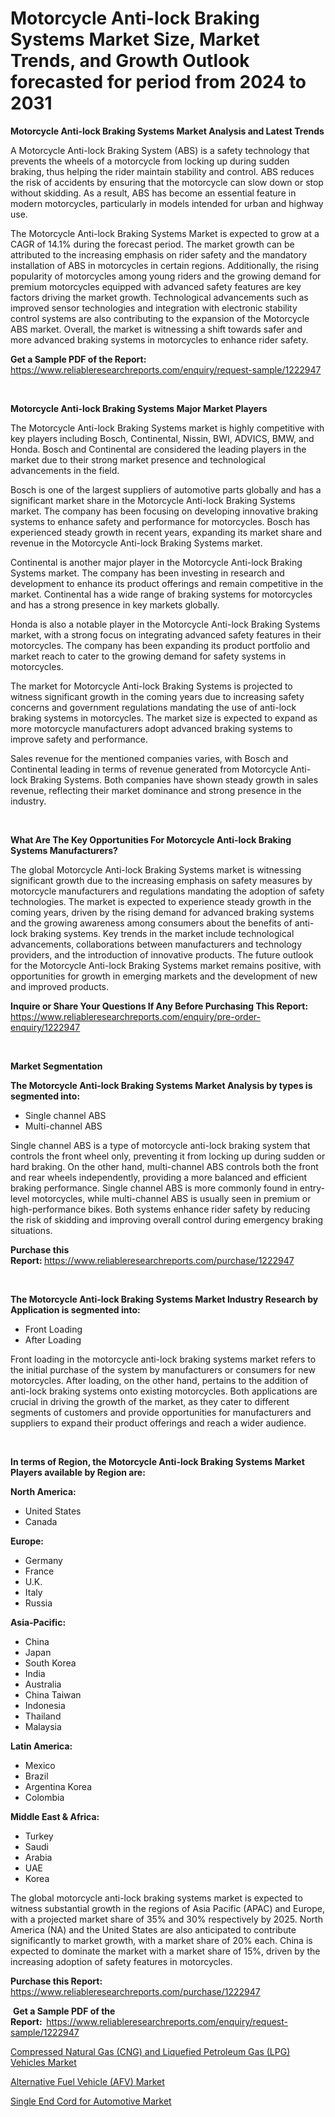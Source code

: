 <p><h1>Motorcycle Anti-lock Braking Systems Market Size, Market Trends, and Growth Outlook forecasted for period from 2024 to 2031</h1></p><p><strong>Motorcycle Anti-lock Braking Systems Market Analysis and Latest Trends</strong></p>
<p><p>A Motorcycle Anti-lock Braking System (ABS) is a safety technology that prevents the wheels of a motorcycle from locking up during sudden braking, thus helping the rider maintain stability and control. ABS reduces the risk of accidents by ensuring that the motorcycle can slow down or stop without skidding. As a result, ABS has become an essential feature in modern motorcycles, particularly in models intended for urban and highway use.</p><p>The Motorcycle Anti-lock Braking Systems Market is expected to grow at a CAGR of 14.1% during the forecast period. The market growth can be attributed to the increasing emphasis on rider safety and the mandatory installation of ABS in motorcycles in certain regions. Additionally, the rising popularity of motorcycles among young riders and the growing demand for premium motorcycles equipped with advanced safety features are key factors driving the market growth. Technological advancements such as improved sensor technologies and integration with electronic stability control systems are also contributing to the expansion of the Motorcycle ABS market. Overall, the market is witnessing a shift towards safer and more advanced braking systems in motorcycles to enhance rider safety.</p></p>
<p><strong>Get a Sample PDF of the Report:&nbsp;</strong> <a href="https://www.reliableresearchreports.com/enquiry/request-sample/1222947">https://www.reliableresearchreports.com/enquiry/request-sample/1222947</a></p>
<p>&nbsp;</p>
<p><strong>Motorcycle Anti-lock Braking Systems Major Market Players</strong></p>
<p><p>The Motorcycle Anti-lock Braking Systems market is highly competitive with key players including Bosch, Continental, Nissin, BWI, ADVICS, BMW, and Honda. Bosch and Continental are considered the leading players in the market due to their strong market presence and technological advancements in the field.</p><p>Bosch is one of the largest suppliers of automotive parts globally and has a significant market share in the Motorcycle Anti-lock Braking Systems market. The company has been focusing on developing innovative braking systems to enhance safety and performance for motorcycles. Bosch has experienced steady growth in recent years, expanding its market share and revenue in the Motorcycle Anti-lock Braking Systems market.</p><p>Continental is another major player in the Motorcycle Anti-lock Braking Systems market. The company has been investing in research and development to enhance its product offerings and remain competitive in the market. Continental has a wide range of braking systems for motorcycles and has a strong presence in key markets globally.</p><p>Honda is also a notable player in the Motorcycle Anti-lock Braking Systems market, with a strong focus on integrating advanced safety features in their motorcycles. The company has been expanding its product portfolio and market reach to cater to the growing demand for safety systems in motorcycles.</p><p>The market for Motorcycle Anti-lock Braking Systems is projected to witness significant growth in the coming years due to increasing safety concerns and government regulations mandating the use of anti-lock braking systems in motorcycles. The market size is expected to expand as more motorcycle manufacturers adopt advanced braking systems to improve safety and performance.</p><p>Sales revenue for the mentioned companies varies, with Bosch and Continental leading in terms of revenue generated from Motorcycle Anti-lock Braking Systems. Both companies have shown steady growth in sales revenue, reflecting their market dominance and strong presence in the industry.</p></p>
<p>&nbsp;</p>
<p><strong>What Are The Key Opportunities For Motorcycle Anti-lock Braking Systems Manufacturers?</strong></p>
<p><p>The global Motorcycle Anti-lock Braking Systems market is witnessing significant growth due to the increasing emphasis on safety measures by motorcycle manufacturers and regulations mandating the adoption of safety technologies. The market is expected to experience steady growth in the coming years, driven by the rising demand for advanced braking systems and the growing awareness among consumers about the benefits of anti-lock braking systems. Key trends in the market include technological advancements, collaborations between manufacturers and technology providers, and the introduction of innovative products. The future outlook for the Motorcycle Anti-lock Braking Systems market remains positive, with opportunities for growth in emerging markets and the development of new and improved products.</p></p>
<p><strong>Inquire or Share Your Questions If Any Before Purchasing This Report:</strong> <a href="https://www.reliableresearchreports.com/enquiry/pre-order-enquiry/1222947">https://www.reliableresearchreports.com/enquiry/pre-order-enquiry/1222947</a></p>
<p>&nbsp;</p>
<p><strong>Market Segmentation</strong></p>
<p><strong>The Motorcycle Anti-lock Braking Systems Market Analysis by types is segmented into:</strong></p>
<p><ul><li>Single channel ABS</li><li>Multi-channel ABS</li></ul></p>
<p><p>Single channel ABS is a type of motorcycle anti-lock braking system that controls the front wheel only, preventing it from locking up during sudden or hard braking. On the other hand, multi-channel ABS controls both the front and rear wheels independently, providing a more balanced and efficient braking performance. Single channel ABS is more commonly found in entry-level motorcycles, while multi-channel ABS is usually seen in premium or high-performance bikes. Both systems enhance rider safety by reducing the risk of skidding and improving overall control during emergency braking situations.</p></p>
<p><strong>Purchase this Report:&nbsp;</strong><a href="https://www.reliableresearchreports.com/purchase/1222947">https://www.reliableresearchreports.com/purchase/1222947</a></p>
<p>&nbsp;</p>
<p><strong>The Motorcycle Anti-lock Braking Systems Market Industry Research by Application is segmented into:</strong></p>
<p><ul><li>Front Loading</li><li>After Loading</li></ul></p>
<p><p>Front loading in the motorcycle anti-lock braking systems market refers to the initial purchase of the system by manufacturers or consumers for new motorcycles. After loading, on the other hand, pertains to the addition of anti-lock braking systems onto existing motorcycles. Both applications are crucial in driving the growth of the market, as they cater to different segments of customers and provide opportunities for manufacturers and suppliers to expand their product offerings and reach a wider audience.</p></p>
<p>&nbsp;</p>
<p><strong>In terms of Region, the Motorcycle Anti-lock Braking Systems Market Players available by Region are:</strong></p>
<p>
    <p> <strong> North America: </strong>
        <ul>
            <li>United States</li>
            <li>Canada</li>
        </ul>
        </p> 
    <p> <strong> Europe: </strong>
        <ul>
            <li>Germany</li>
            <li>France</li>
            <li>U.K.</li>
            <li>Italy</li>
            <li>Russia</li>
        </ul>
        </p> 
    <p> <strong> Asia-Pacific: </strong>
        <ul>
            <li>China</li>
            <li>Japan</li>
            <li>South Korea</li>
            <li>India</li>
            <li>Australia</li>
            <li>China Taiwan</li>
            <li>Indonesia</li>
            <li>Thailand</li>
            <li>Malaysia</li>
        </ul>
        </p> 
    <p> <strong> Latin America: </strong>
        <ul>
            <li>Mexico</li>
            <li>Brazil</li>
            <li>Argentina Korea</li>
            <li>Colombia</li>
        </ul>
        </p> 
    <p> <strong> Middle East & Africa: </strong>
        <ul>
            <li>Turkey</li>
            <li>Saudi</li>
            <li>Arabia</li>
            <li>UAE</li>
            <li>Korea</li>
        </ul>
    </p>
    </p>
<p><p>The global motorcycle anti-lock braking systems market is expected to witness substantial growth in the regions of Asia Pacific (APAC) and Europe, with a projected market share of 35% and 30% respectively by 2025. North America (NA) and the United States are also anticipated to contribute significantly to market growth, with a market share of 20% each. China is expected to dominate the market with a market share of 15%, driven by the increasing adoption of safety features in motorcycles.</p></p>
<p><strong>Purchase this Report: </strong><a href="https://www.reliableresearchreports.com/purchase/1222947">https://www.reliableresearchreports.com/purchase/1222947</a></p>
<p>&nbsp;<strong>Get a Sample PDF of the Report:&nbsp;&nbsp;</strong><a href="https://www.reliableresearchreports.com/enquiry/request-sample/1222947">https://www.reliableresearchreports.com/enquiry/request-sample/1222947</a></p>
<p><strong></strong></p>
<p><p><a href="https://github.com/wusalecollins540tpqoz/Market-Research-Report-List-1/blob/main/compressed-natural-gas-cng-and-liquefied-petroleum-gas-lpg-vehicles-market.md">Compressed Natural Gas (CNG) and Liquefied Petroleum Gas (LPG) Vehicles Market</a></p><p><a href="https://github.com/pjcfca/Market-Research-Report-List-1/blob/main/alternative-fuel-vehicle-afv-market.md">Alternative Fuel Vehicle (AFV) Market</a></p><p><a href="https://github.com/johnbach50/Market-Research-Report-List-2/blob/main/single-end-cord-for-automotive-market.md">Single End Cord for Automotive Market</a></p></p>